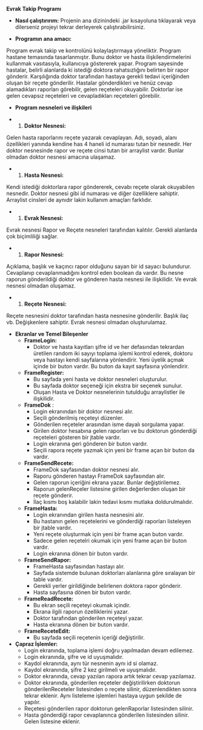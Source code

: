 **Evrak Takip Programı**

- **Nasıl çalıştırırım:**
Projenin ana dizinindeki .jar kısayoluna tıklayarak veya dilerseniz projeyi tekrar derleyerek çalıştırabilirsiniz.

- **Programın ana amacı:**

Program evrak takip ve kontrolünü kolaylaştırmaya yöneliktir. Program hastane temasında tasarlanmıştır. Bunu doktor ve hasta ilişkilendirmelerini kullanmak vasıtasıyla, kullanıcıya göstererek yapar. Program sayesinde hastalar, belirli alanlarda ki istediği doktora rahatsızlığını belirten bir rapor gönderir. Karşılığında doktor tarafından hastaya gerekli tedavi içeriğinden oluşan bir reçete gönderilir. Hastalar gönderdikleri ve henüz cevap alamadıkları raporları görebilir, gelen reçeteleri okuyabilir. Doktorlar ise gelen cevapsız reçeteleri ve cevapladıkları reçeteleri görebilir.

- **Program nesneleri ve ilişkileri**

-
  1. **Doktor Nesnesi:**

Gelen hasta raporlarını reçete yazarak cevaplayan. Adı, soyadı, alanı özellikleri yanında kendine has 4 haneli id numarası tutan bir nesnedir. Her doktor nesnesinde rapor ve reçete cinsi tutan bir arraylist vardır. Bunlar olmadan doktor nesnesi amacına ulaşamaz.

-
  1. **Hasta Nesnesi:**

Kendi istediği doktorlara rapor göndererek, cevabı reçete olarak okuyabilen nesnedir. Doktor nesnesi gibi id numarası ve diğer özelliklere sahiptir. Arraylist cinsleri de aynıdır lakin kullanım amaçları farklıdır.

-
  1. **Evrak Nesnesi:**

Evrak nesnesi Rapor ve Reçete nesneleri tarafından kalıtılır. Gerekli alanlarda çok biçimliliği sağlar.

-
  1. **Rapor Nesnesi:**

Açıklama, başlık ve kaçıncı rapor olduğunu sayan bir id sayacı bulundurur. Cevaplanıp cevaplanmadığını kontrol eden boolean da vardır. Bu nesne raporun gönderildiği doktor ve gönderen hasta nesnesi ile ilişkilidir. Ve evrak nesnesi olmadan oluşamaz.

-
  1. **Reçete Nesnesi:**

Reçete nesnesini doktor tarafından hasta nesnesine gönderilir. Başlık ilaç vb. Değişkenlere sahiptir. Evrak nesnesi olmadan oluşturulamaz.

- **Ekranlar ve Temel Bileşenler**
  - **FrameLogin:**
    - Doktor ve hasta kayıtları şifre id ve her defasından tekrardan üretilen random iki sayıyı toplama işlemi kontrol ederek, doktoru veya hastayı kendi sayfalarına yönlendirir. Yeni üyelik açmak içinde bir buton vardır. Bu buton da kayıt sayfasına yönlendirir.
  - **FrameRegister:**
    - Bu sayfada yeni hasta ve doktor nesneleri oluşturulur.
    - Bu sayfada doktor seçeneği için ekstra bir seçenek sunulur.
    - Oluşan Hasta ve Doktor nesnelerinin tutulduğu arraylistler ile ilişkilidir.
  - **FrameDok** :
    - Login ekranından bir doktor nesnesi alır.
    - Seçili gönderilmiş reçeteyi düzenler.
    - Gönderilen reçeteler arasından isme dayalı sorgulama yapar.
    - Girilen doktor hesabına gelen raporları ve bu doktorun gönderdiği reçeteleri gösteren bir jtable vardır.
    - Login ekranına geri gönderen bir buton vardır.
    - Seçili rapora reçete yazmak için yeni bir frame açan bir buton da vardır.
  - **FrameSendRecete:**
    - FrameDok sayfasından doktor nesnesi alır.
    - Raporu gönderen hastayı FrameDok sayfasından alır.
    - Gelen raporun içeriğini ekrana yazar. Bunlar değiştirilemez.
    - Raporun gelenReçeler listesine girilen değerlerden oluşan bir reçete gönderir.
    - İlaç kısmı boş kalabilir lakin tedavi kısmı mutlaka doldurulmalıdır.
  - **FrameHasta:**
    - Login ekranından girilen hasta nesnesini alır.
    - Bu hastanın gelen reçetelerini ve gönderdiği raporları listeleyen bir jtable vardır.
    - Yeni reçete oluşturmak için yeni bir frame açan buton vardır.
    - Sadece gelen reçetelri okumak için yeni frame açan bir buton vardır.
    - Login ekranına dönen bir buton vardır.
  - **FrameSendRapor:**
    - FrameHasta sayfasından hastayı alır.
    - Sayfada sistemde bulunan doktorları alanlarına göre sıralayan bir table vardır.
    - Gerekli yerler girildiğinde belirlenen doktora rapor gönderir.
    - Hasta sayfasına dönen bir buton vardır.
  - **FrameReadRecete:**
    - Bu ekran seçili reçeteyi okumak içindir.
    - Ekrana ilgili raporun özelliklerini yazar.
    - Doktor tarafından gönderilen reçeteyi yazar.
    - Hasta ekranına dönen bir buton vardır.
  - **FrameReceteEdit:**
    - Bu sayfada seçili reçetenin içeriği değiştirilir.
- **Çapraz İşlemler:**
  - Login ekranında, toplama işlemi doğru yapılmadan devam edilemez.
  - Login ekranında, şifre ve id uyuşmalıdır.
  - Kaydol ekranında, aynı tür nesnenin aynı id si olamaz.
  - Kaydol ekranında, şifre 2 kez girilmeli ve uyuşmalıdır.
  - Doktor ekranında, cevap yazılan rapora artık tekrar cevap yazılamaz.
  - Doktor ekranında, gönderilen reçeteler değiştirilirken doktorun gönderilenReceteler listesinden o reçete silinir, düzenlendikten sonra tekrar eklenir. Aynı listeleme işlemleri hastaya uygun şekilde de yapılır.
  - Reçetesi gönderilen rapor doktorun gelenRaporlar listesinden silinir.
  - Hasta gönderdiği rapor cevaplanınca gönderilen listesinden silinir. Gelen listesine eklenir.
